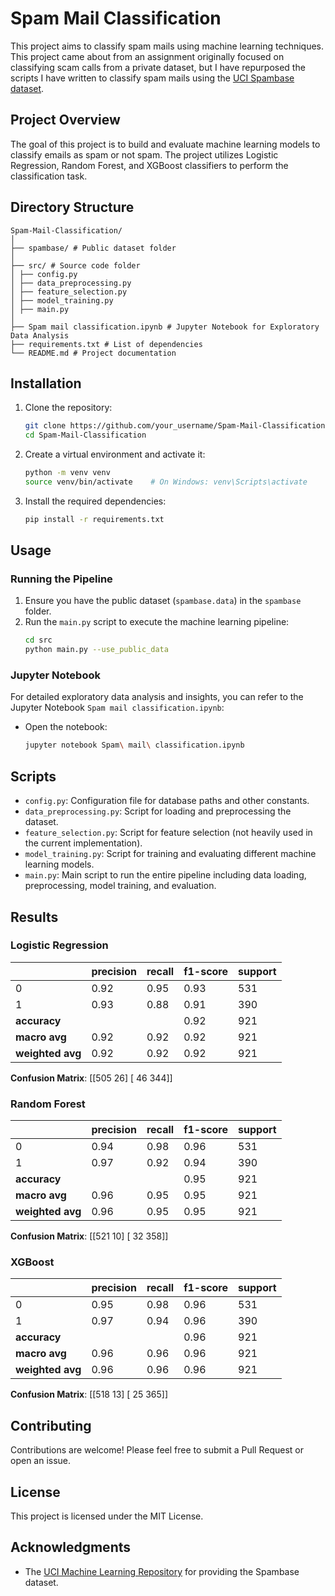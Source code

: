 # Spam Mail Classification

This project aims to classify spam mails using machine learning techniques. This project came about from an assignment originally focused on classifying scam calls from a private dataset, but I have repurposed the scripts I have written to classify spam mails using the [UCI Spambase dataset](https://archive.ics.uci.edu/ml/datasets/spambase).

## Project Overview

The goal of this project is to build and evaluate machine learning models to classify emails as spam or not spam. The project utilizes Logistic Regression, Random Forest, and XGBoost classifiers to perform the classification task.

## Directory Structure
```
Spam-Mail-Classification/
│
├── spambase/ # Public dataset folder
│
├── src/ # Source code folder
│ ├── config.py
│ ├── data_preprocessing.py
│ ├── feature_selection.py
│ ├── model_training.py
│ ├── main.py
│
├── Spam mail classification.ipynb # Jupyter Notebook for Exploratory Data Analysis
├── requirements.txt # List of dependencies
└── README.md # Project documentation
```

## Installation

1. Clone the repository:
    ```bash
    git clone https://github.com/your_username/Spam-Mail-Classification.git
    cd Spam-Mail-Classification
    ```

2. Create a virtual environment and activate it:
    ```bash
    python -m venv venv
    source venv/bin/activate    # On Windows: venv\Scripts\activate
    ```

3. Install the required dependencies:
    ```bash
    pip install -r requirements.txt
    ```

## Usage

### Running the Pipeline

1. Ensure you have the public dataset (`spambase.data`) in the `spambase` folder.
2. Run the `main.py` script to execute the machine learning pipeline:
    ```bash
    cd src
    python main.py --use_public_data
    ```

### Jupyter Notebook

For detailed exploratory data analysis and insights, you can refer to the Jupyter Notebook `Spam mail classification.ipynb`:
- Open the notebook:
    ```bash
    jupyter notebook Spam\ mail\ classification.ipynb
    ```

## Scripts

- `config.py`: Configuration file for database paths and other constants.
- `data_preprocessing.py`: Script for loading and preprocessing the dataset.
- `feature_selection.py`: Script for feature selection (not heavily used in the current implementation).
- `model_training.py`: Script for training and evaluating different machine learning models.
- `main.py`: Main script to run the entire pipeline including data loading, preprocessing, model training, and evaluation.

## Results

### Logistic Regression
|            | precision | recall | f1-score | support |
|------------|-----------|--------|----------|---------|
| 0          | 0.92      | 0.95   | 0.93     | 531     |
| 1          | 0.93      | 0.88   | 0.91     | 390     |
| **accuracy** |           |        | 0.92     | 921     |
| **macro avg**    | 0.92  | 0.92   | 0.92     | 921     |
| **weighted avg** | 0.92  | 0.92   | 0.92     | 921     |

**Confusion Matrix**:
 [[505  26]
 [ 46 344]]

### Random Forest
|            | precision | recall | f1-score | support |
|------------|-----------|--------|----------|---------|
| 0          | 0.94      | 0.98   | 0.96     | 531     |
| 1          | 0.97      | 0.92   | 0.94     | 390     |
| **accuracy** |           |        | 0.95     | 921     |
| **macro avg**    | 0.96  | 0.95   | 0.95     | 921     |
| **weighted avg** | 0.96  | 0.95   | 0.95     | 921     |

**Confusion Matrix**:
 [[521  10]
 [ 32 358]]

### XGBoost
|            | precision | recall | f1-score | support |
|------------|-----------|--------|----------|---------|
| 0          | 0.95      | 0.98   | 0.96     | 531     |
| 1          | 0.97      | 0.94   | 0.96     | 390     |
| **accuracy** |           |        | 0.96     | 921     |
| **macro avg**    | 0.96  | 0.96   | 0.96     | 921     |
| **weighted avg** | 0.96  | 0.96   | 0.96     | 921     |

**Confusion Matrix**:
 [[518  13]
 [ 25 365]]


## Contributing

Contributions are welcome! Please feel free to submit a Pull Request or open an issue.

## License

This project is licensed under the MIT License.

## Acknowledgments

- The [UCI Machine Learning Repository](https://archive.ics.uci.edu/ml/datasets/spambase) for providing the Spambase dataset.


